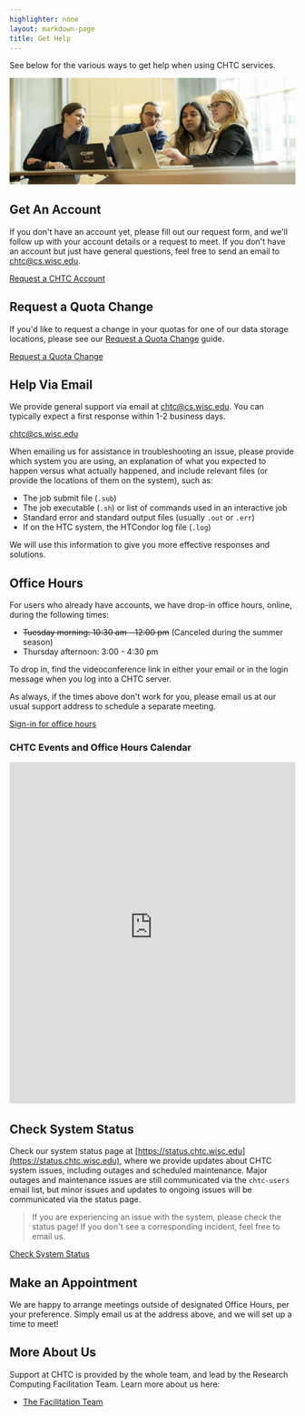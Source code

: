 ```yaml
---
highlighter: none
layout: markdown-page
title: Get Help
---
```


See below for the various ways to get help when using CHTC services. 

<img src="/images/20240308_facilitators_morgridge.jpg" class= "img-fluid"/>

## Get An Account

If you don't have an account yet, please fill out our request form, and we'll
follow up with your account details or a request to meet. If you don't have an
account but just have general questions, feel free to send an email to
[chtc@cs.wisc.edu](Mailto:chtc@cs.wisc.edu).

<div class="d-flex mb-3">
	<div class="p-3 m-auto">
		<a class="btn btn-primary" href="https://uwmadison.co1.qualtrics.com/jfe/form/SV_8f6nTgaaVhefdmS">Request a CHTC Account</a>
	</div>
</div>

## Request a Quota Change

If you'd like to request a change in your quotas for one of our data
storage locations, please see our [Request a Quota Change](quota-request) guide.

<div class="d-flex mb-3">
	<div class="p-3 m-auto">
		<a class="btn btn-primary" href="quota-request">Request a Quota Change</a>
	</div>
</div>

## Help Via Email

We provide general support via email at [chtc@cs.wisc.edu](mailto:chtc@cs.wisc.edu). You can typically
expect a first response within 1-2 business days. 

<div class="d-flex mb-3">
	<div class="p-3 m-auto">
		<a class="btn btn-primary" href="mailto:chtc@cs.wisc.edu">chtc@cs.wisc.edu</a>
	</div>
</div>

When emailing us for assistance in troubleshooting an issue, please provide which system you are using, 
an explanation of what you expected to happen versus what actually happened, and include relevant files
(or provide the locations of them on the system), such as:

* The job submit file (`.sub`)
* The job executable (`.sh`) or list of commands used in an interactive job
* Standard error and standard output files (usually `.out` or `.err`)
* If on the HTC system, the HTCondor log file (`.log`)

We will use this information to give you more effective responses and solutions.

## Office Hours

<!-- **Cancellations will be announced via email and on this webpage.** -->

<!-- **We will have a limited office hour schedule over the winter break, beginning Dec. 18.**
**Office hours will only be held on the following dates during this period:**

- **Thursday, Dec. 21st, 3:00 - 4:30 pm**
- **Thursday, Jan. 4th, 3:00 - 4:30 pm**
- **Thursday, Jan. 11th, 3:00 - 4:30 pm**
- **Thursday, Jan. 18th, 3:00 - 4:30 pm**

**Our regular office hour schedule will resume Jan. 22.** 
-->

For users who already have accounts, we have drop-in office hours, online, during the following times:

-   ~~Tuesday morning: 10:30 am - 12:00 pm~~ (Canceled during the summer season)
-   Thursday afternoon: 3:00 - 4:30 pm

To drop in, find the videoconference link in either your email or in the 
login message when you log into a CHTC server. 

As always, if the times above don't work for you, please email us 
at our usual support address to schedule a separate meeting. 

<div class="d-flex mb-3">
	<div class="p-3 m-auto">
		<a class="btn btn-primary" href="sign-in.html">Sign-in for office hours</a>
	</div>
</div>

### CHTC Events and Office Hours Calendar
<iframe id="open-web-calendar" 
    style="background:url('https://raw.githubusercontent.com/niccokunzmann/open-web-calendar/master/static/img/loaders/circular-loader.gif') center center no-repeat;"
    src="https://open-web-calendar.hosted.quelltext.eu/calendar.html?ending_hour=18&amp;hour_format=%25g%3A%25i%E2%80%AF%25a&amp;prefer_browser_language=true&amp;start_of_week=work&amp;starting_hour=8&amp;tab=week&amp;tabs=month&amp;tabs=week&amp;target=_blank&amp;title=CHTC%20Events%20and%20Office%20Hours&amp;url=https%3A%2F%2Fcalendar.google.com%2Fcalendar%2Fical%2Fc_ab942dce7a1330adb574945756788f3c3291e5e0e8508de8d8b7b9dda1ea4a0b%2540group.calendar.google.com%2Fpublic%2Fbasic.ics"
    sandbox="allow-scripts allow-same-origin allow-popups"
    allowTransparency="true" scrolling="no" 
    frameborder="0" height="600px" width="100%"></iframe>

## Check System Status

Check our system status page at [https://status.chtc.wisc.edu](https://status.chtc.wisc.edu), where we 
provide updates  about CHTC system issues, including outages and scheduled maintenance. Major outages and maintenance  issues are still communicated via the `chtc-users` email list, but minor issues and updates to 
ongoing issues will be communicated via the status page. 

> If you are experiencing an issue with the system, please check the status page! If you 
> don't see a corresponding incident, feel free to email us.

<div class="d-flex mb-3">
	<div class="p-3 m-auto">
		<a class="btn btn-primary" href="https://status.chtc.wisc.edu">Check System Status</a>
	</div>
</div>

## Make an Appointment

We are happy to arrange meetings outside of designated Office Hours, per
your preference. Simply email us at the address above, and we will set
up a time to meet!

## More About Us

Support at CHTC is provided by the whole team, and lead by the Research 
Computing Facilitation Team. Learn more about us here: 

* [The Facilitation Team](facilitation-team.html)

